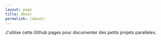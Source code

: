 ```yaml
---
layout: page
title: About
permalink: /about/
---
```


J'utilise cette Github pages pour documenter des petits projets paralleles.

